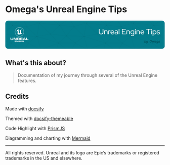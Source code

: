 # Omega's Unreal Engine Tips

![Header](./docs/github-header-image.png)

## What's this about?

> Documentation of my journey through several of the Unreal Engine features.

## Credits

Made with [docsify](https://docsify.js.org/)

Themed with [docsify-themeable](https://jhildenbiddle.github.io/docsify-themeable/)

Code Highlight with [PrismJS](https://prismjs.com/)

Diagramming and charting with [Mermaid](https://mermaid.js.org/)

---

All rights reserved. Unreal and its logo are Epic’s trademarks or registered trademarks in the US and elsewhere.

